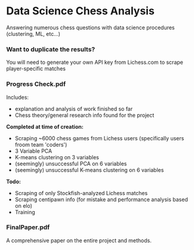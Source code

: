 # Data Science Chess Analysis
Answering numerous chess questions with data science procedures (clustering, ML, etc...)

### Want to duplicate the results?
You will need to generate your own API key from Lichess.com to scrape player-specific matches

### Progress Check.pdf
Includes:
- explanation and analysis of work finished so far
- Chess theory/general research info found for the project

**Completed at time of creation:** 
- Scraping ~6000 chess games from Lichess users (specifically users froom team 'coders')
- 3 Variable PCA
- K-means clustering on 3 variables
- (seemingly) unsuccessful PCA on 6 variables
- (seemingly) unsuccessful K-means clustering on 6 variables

**Todo:**
- Scraping of only Stockfish-analyzed Lichess matches
- Scraping centipawn info (for mistake and performance analysis based on elo)
- Training

### FinalPaper.pdf
A comprehensive paper on the entire project and methods.
